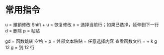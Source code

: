 # 常用指令

u = 撤销修改
Shift + u = 恢复修改
x = 选择当前行；如果已选择，延伸到下一行
d = 删除
p = 粘贴

gd = 函数跳转
空格 + p = 外部文本粘贴
= 任意选择内容
查看函数文档 = <space> + k
g 12 g = 到 12 行
